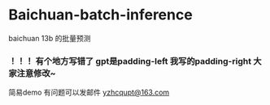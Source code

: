 # Baichuan-batch-inference
baichuan 13b 的批量预测

### ！！！ 有个地方写错了 gpt是padding-left 我写的padding-right 大家注意修改~

简易demo 有问题可以发邮件 yzhcqupt@163.com
